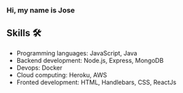 ### Hi, my name is Jose


## Skills 🛠️
- Programming languages: JavaScript, Java
- Backend development: Node.js, Express, MongoDB
- Devops: Docker
- Cloud computing: Heroku, AWS
- Fronted development: HTML, Handlebars, CSS, ReactJs

<!--
**joseportillo7/joseportillo7** is a ✨ _special_ ✨ repository because its `README.md` (this file) appears on your GitHub profile.

Here are some ideas to get you started:

- 🔭 I’m currently working on ...
- 🌱 I’m currently learning technologies such as NodeJs, ReactJs, Docker and MongoDB
- 👯 I’m looking to collaborate on ...
- 🤔 I’m looking for help with ...
- 💬 Ask me about ...
- 📫 How to reach me: ...
- 😄 Pronouns: ...
- ⚡ Fun fact: ...
-->
